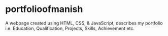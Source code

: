 # portfolioofmanish
A webpage created using HTML, CSS, &amp; JavaScript, describes my portfolio i.e. Education, Qualification, Projects, Skills, Achievement etc.
